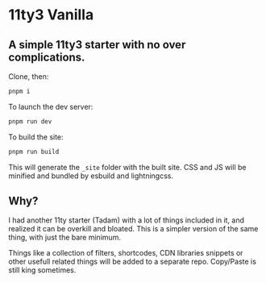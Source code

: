 # 11ty3 Vanilla
A simple 11ty3 starter with no over complications.
---

Clone, then:

```bash
pnpm i
```
To launch the dev server:

```bash
pnpm run dev
```

To build the site:

```bash
pnpm run build
```

This will generate the `_site` folder with the built site. CSS and JS will be minified and bundled by esbuild and lightningcss.

## Why?

I had another 11ty starter (Tadam) with a lot of things included in it, and realized it can be overkill and bloated. This is a simpler version of the same thing, with just the bare minimum.

Things like a collection of filters, shortcodes, CDN libraries snippets or other usefull related things will be added to a separate repo. Copy/Paste is still king sometimes.